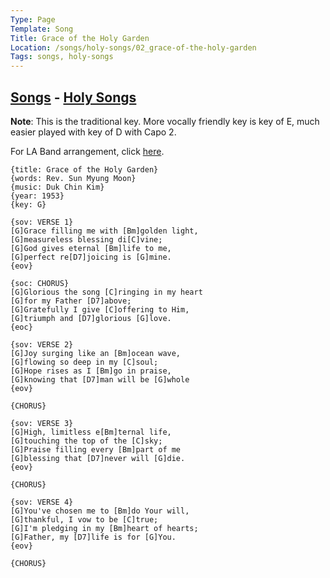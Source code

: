 ```yaml
---
Type: Page
Template: Song
Title: Grace of the Holy Garden
Location: /songs/holy-songs/02_grace-of-the-holy-garden
Tags: songs, holy-songs
---
```


## [Songs](/songs) - [Holy Songs](/songs/holy-songs)

**Note**: This is the traditional key. More vocally friendly key is key of E, much easier played with key of D with Capo 2.

For LA Band arrangement, click [here](/songs/special-arrangements/02_grace-of-the-holy-garden_la-band).

```chordpro
{title: Grace of the Holy Garden}
{words: Rev. Sun Myung Moon}
{music: Duk Chin Kim}
{year: 1953}
{key: G}

{sov: VERSE 1}
[G]Grace filling me with [Bm]golden light,
[G]measureless blessing di[C]vine;
[G]God gives eternal [Bm]life to me,
[G]perfect re[D7]joicing is [G]mine.
{eov}

{soc: CHORUS}
[G]Glorious the song [C]ringing in my heart
[G]for my Father [D7]above;
[G]Gratefully I give [C]offering to Him,
[G]triumph and [D7]glorious [G]love.
{eoc}

{sov: VERSE 2}
[G]Joy surging like an [Bm]ocean wave,
[G]flowing so deep in my [C]soul;
[G]Hope rises as I [Bm]go in praise,
[G]knowing that [D7]man will be [G]whole
{eov}

{CHORUS}

{sov: VERSE 3}
[G]High, limitless e[Bm]ternal life,
[G]touching the top of the [C]sky;
[G]Praise filling every [Bm]part of me
[G]blessing that [D7]never will [G]die.
{eov}

{CHORUS}

{sov: VERSE 4}
[G]You've chosen me to [Bm]do Your will,
[G]thankful, I vow to be [C]true;
[G]I'm pledging in my [Bm]heart of hearts;
[G]Father, my [D7]life is for [G]You.
{eov}

{CHORUS}
```

